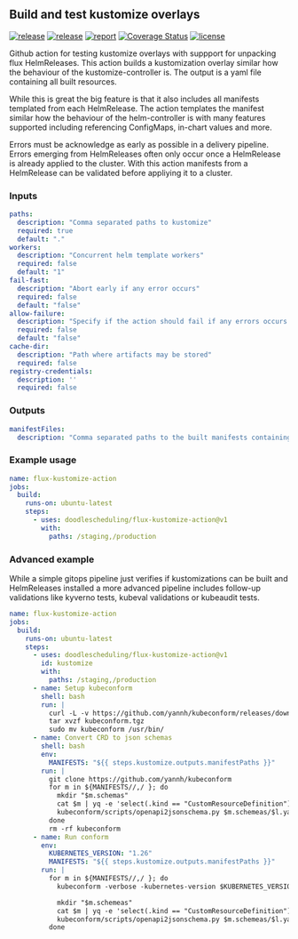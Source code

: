 ## Build and test kustomize overlays

[![release](https://img.shields.io/github/release/DoodleScheduling/flux-kustomize-action/all.svg)](https://github.com/DoodleScheduling/flux-kustomize-action/releases)
[![release](https://github.com/doodlescheduling/flux-kustomize-action/actions/workflows/release.yaml/badge.svg)](https://github.com/doodlescheduling/flux-kustomize-action/actions/workflows/release.yaml)
[![report](https://goreportcard.com/badge/github.com/DoodleScheduling/flux-kustomize-action)](https://goreportcard.com/report/github.com/DoodleScheduling/flux-kustomize-action)
[![Coverage Status](https://coveralls.io/repos/github/DoodleScheduling/flux-kustomize-action/badge.svg?branch=master)](https://coveralls.io/github/DoodleScheduling/flux-kustomize-action?branch=master)
[![license](https://img.shields.io/github/license/DoodleScheduling/flux-kustomize-action.svg)](https://github.com/DoodleScheduling/flux-kustomize-action/blob/master/LICENSE)

Github action for testing kustomize overlays with suppport for unpacking flux HelmReleases.
This action builds a kustomization overlay similar how the behaviour of the kustomize-controller is.
The output is a yaml file containing all built resources.

While this is great the big feature is that it also includes all manifests templated from each HelmRelease.
The action templates the manifest similar how the behaviour of the helm-controller is with many features supported including referencing ConfigMaps, in-chart values and more.

Errors must be acknowledge as early as possible in a delivery pipeline. Errors emerging from HelmReleases often only occur once a HelmRelease is already applied to the cluster.
With this action manifests from a HelmRelease can be validated before appliying it to a cluster.  

### Inputs

```yaml
paths:
  description: "Comma separated paths to kustomize"
  required: true
  default: "."
workers:
  description: "Concurrent helm template workers"
  required: false
  default: "1"
fail-fast:
  description: "Abort early if any error occurs"
  required: false
  default: "false"
allow-failure:
  description: "Specify if the action should fail if any errors occurs."
  required: false
  default: "false"
cache-dir:
  description: "Path where artifacts may be stored"
  required: false
registry-credentials:
  description: ''
  required: false
```

### Outputs

```yaml
manifestFiles:
  description: "Comma separated paths to the built manifests containing all resources (per path input)"
```

### Example usage

```yaml
name: flux-kustomize-action
jobs:
  build:
    runs-on: ubuntu-latest
    steps:
      - uses: doodlescheduling/flux-kustomize-action@v1
        with:
          paths: /staging,/production
```


### Advanced example

While a simple gitops pipeline just verifies if kustomizations can be built and HelmReleases installed a more advanced pipeline
includes follow-up validations like kyverno tests, kubeval validations or kubeaudit tests.

```yaml
name: flux-kustomize-action
jobs:
  build:
    runs-on: ubuntu-latest
    steps:
      - uses: doodlescheduling/flux-kustomize-action@v1
        id: kustomize
        with:
          paths: /staging,/production
      - name: Setup kubeconform
        shell: bash
        run: |
          curl -L -v https://github.com/yannh/kubeconform/releases/download/v0.6.1/kubeconform-linux-amd64.tar.gz -o kubeconform.tgz
          tar xvzf kubeconform.tgz
          sudo mv kubeconform /usr/bin/
      - name: Convert CRD to json schemas
        shell: bash
        env:
          MANIFESTS: "${{ steps.kustomize.outputs.manifestPaths }}"
        run: |
          git clone https://github.com/yannh/kubeconform
          for m in ${MANIFESTS//,/ }; do
            mkdir "$m.schemas"
            cat $m | yq -e 'select(.kind == "CustomResourceDefinition")' > $m.schemeas/crds.yaml
            kubeconform/scripts/openapi2jsonschema.py $m.schemeas/$l.yaml
          done
          rm -rf kubeconform
      - name: Run conform
        env: 
          KUBERNETES_VERSION: "1.26"
          MANIFESTS: "${{ steps.kustomize.outputs.manifestPaths }}"
        run: |
          for m in ${MANIFESTS//,/ }; do
            kubeconform -verbose -kubernetes-version $KUBERNETES_VERSION -schema-location default -schema-location "$m.schemas/{{ .ResourceKind }}_{{ .ResourceAPIVersion }}.json" --ignore-missing-schemas --strict

            mkdir "$m.schemeas"
            cat $m | yq -e 'select(.kind == "CustomResourceDefinition")' > $m.schemeas/crds.yaml
            kubeconform/scripts/openapi2jsonschema.py $m.schemeas/$l.yaml
          done
```
